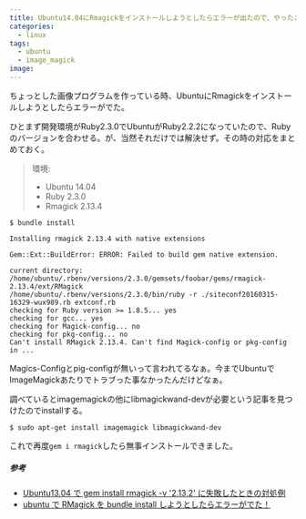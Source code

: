 ```yaml
---
title: Ubuntu14.04にRmagickをインストールしようとしたらエラーが出たので、やったことメモ
categories:
  - linux
tags:
  - ubuntu
  - image_magick
image:
---
```

ちょっとした画像プログラムを作っている時、UbuntuにRmagickをインストールしようとしたらエラーがでた。

<!--more-->

ひとまず開発環境がRuby2.3.0でUbuntuがRuby2.2.2になっていたので、Rubyのバージョンを合わせる。が、当然それだけでは解決せず。その時の対応をまとめておく。

> 環境:
>
> * Ubuntu 14.04
> * Ruby 2.3.0
> * Rmagick 2.13.4

```
$ bundle install

Installing rmagick 2.13.4 with native extensions

Gem::Ext::BuildError: ERROR: Failed to build gem native extension.

current directory: /home/ubuntu/.rbenv/versions/2.3.0/gemsets/foobar/gems/rmagick-2.13.4/ext/RMagick
/home/ubuntu/.rbenv/versions/2.3.0/bin/ruby -r ./siteconf20160315-16329-wux989.rb extconf.rb
checking for Ruby version >= 1.8.5... yes
checking for gcc... yes
checking for Magick-config... no
checking for pkg-config... no
Can't install RMagick 2.13.4. Can't find Magick-config or pkg-config in ...
```
Magics-Configとpig-configが無いって言われてるなぁ。今までUbuntuでImageMagickあたりでトラブった事なかったんだけどなぁ。

調べているとimagemagickの他にlibmagickwand-devが必要という記事を見つけたのでinstallする。

```
$ sudo apt-get install imagemagick libmagickwand-dev
```

これで再度`gem i rmagick`したら無事インストールできました。

##### 参考

* [Ubuntu13.04 で gem install rmagick -v '2.13.2' に失敗したときの対処例](//d.hatena.ne.jp/kitokitoki/20130714/p3)
* [ubuntu で RMagick を bundle install しようとしたらエラーがでた！](//qiita.com/16bitidol/items/af58dc910693c665d585)
